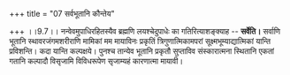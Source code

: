 +++
title = "07 सर्वभूतानि कौन्तेय"

+++
।।9.7।। नन्वेवमुपाधिरहितस्यैव ब्रह्मणि लयश्चेदुपाधेः का गतिरित्याशङ्क्याह
-- **सर्वेति।** सर्वाणि भूतानि स्थावरजंगमशरीराणि मामिकां मम मायाविनः
प्रकृतिं त्रिगुणात्मिकामपरां सूक्ष्मभूम्याद्यात्मिकां यान्ति प्रविशन्ति।
कदा यान्ति कल्पक्षये। पुनश्च तान्येव भूतानि प्रकृतौ सुप्ताविव
संस्कारात्मना स्थितानि एकतां गतानि कल्पादौ विसृजामि विविधरूपेण सृजाम्यहं
कारणात्मा मायावी।
